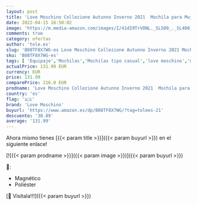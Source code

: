 ```yaml
---
layout: post
title: 'Love Moschino Collezione Autunno Inverno 2021  Mochila para Mujer  Amarillo  Talla única'
date: 2022-04-15 16:50:02
image: 'https://m.media-amazon.com/images/I/41dI9T+VONL._SL500_._SL400_.jpg'
comments: true
category: ofertas
author: 'tole.es'
slug: 'B08TF8X7WG-es Love Moschino Collezione Autunno Inverno 2021 Mochila para...'
sku: 'B08TF8X7WG-es'
tags: [ 'Equipaje','Mochilas','Mochilas tipo casual','love moschino','mochila','🇪🇸', ]
actualPrice: 131.99 EUR
currency: EUR
price: 131.99
comparePrice: 216.0 EUR
prodname: 'Love Moschino Collezione Autunno Inverno 2021  Mochila para Mujer  Amarillo  Talla única'
country: 'es'
flag: '🇪🇸'
brand: 'Love Moschino'
buyurl: 'https://www.amazon.es/dp/B08TF8X7WG/?tag=tolees-21'
descuento: '38.89'
average: '131.99'
---
```


Ahora mismo tienes [{{< param title >}}]({{< param buyurl >}}) en el siguiente enlace!

[![{{< param prodname >}}]({{< param image >}})]({{< param buyurl >}})

🔎:

- Magnético
- Poliéster

[🛒 Visítala!!!]({{< param buyurl >}})
